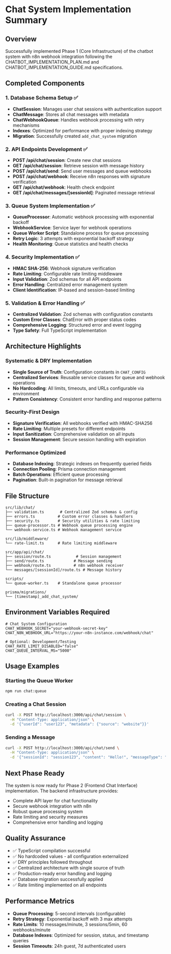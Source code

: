 # Chat System Implementation Summary

## Overview
Successfully implemented Phase 1 (Core Infrastructure) of the chatbot system with n8n webhook integration following the CHATBOT_IMPLEMENTATION_PLAN.md and CHATBOT_IMPLEMENTATION_GUIDE.md specifications.

## Completed Components

### 1. Database Schema Setup ✅
- **ChatSession**: Manages user chat sessions with authentication support
- **ChatMessage**: Stores all chat messages with metadata
- **ChatWebhookQueue**: Handles webhook processing with retry mechanisms
- **Indexes**: Optimized for performance with proper indexing strategy
- **Migration**: Successfully created `add_chat_system` migration

### 2. API Endpoints Development ✅
- **POST /api/chat/session**: Create new chat sessions
- **GET /api/chat/session**: Retrieve session with message history
- **POST /api/chat/send**: Send user messages and queue webhooks
- **POST /api/chat/webhook**: Receive n8n responses with signature verification
- **GET /api/chat/webhook**: Health check endpoint
- **GET /api/chat/messages/[sessionId]**: Paginated message retrieval

### 3. Queue System Implementation ✅
- **QueueProcessor**: Automatic webhook processing with exponential backoff
- **WebhookService**: Service layer for webhook operations
- **Queue Worker Script**: Standalone process for queue processing
- **Retry Logic**: 3 attempts with exponential backoff strategy
- **Health Monitoring**: Queue statistics and health checks

### 4. Security Implementation ✅
- **HMAC SHA-256**: Webhook signature verification
- **Rate Limiting**: Configurable rate limiting middleware
- **Input Validation**: Zod schemas for all API endpoints
- **Error Handling**: Centralized error management system
- **Client Identification**: IP-based and session-based limiting

### 5. Validation & Error Handling ✅
- **Centralized Validation**: Zod schemas with configuration constants
- **Custom Error Classes**: ChatError with proper status codes
- **Comprehensive Logging**: Structured error and event logging
- **Type Safety**: Full TypeScript implementation

## Architecture Highlights

### Systematic & DRY Implementation
- **Single Source of Truth**: Configuration constants in `CHAT_CONFIG`
- **Centralized Services**: Reusable service classes for queue and webhook operations
- **No Hardcoding**: All limits, timeouts, and URLs configurable via environment
- **Pattern Consistency**: Consistent error handling and response patterns

### Security-First Design
- **Signature Verification**: All webhooks verified with HMAC-SHA256
- **Rate Limiting**: Multiple presets for different endpoints
- **Input Sanitization**: Comprehensive validation on all inputs
- **Session Management**: Secure session handling with expiration

### Performance Optimized
- **Database Indexing**: Strategic indexes on frequently queried fields
- **Connection Pooling**: Prisma connection management
- **Batch Operations**: Efficient queue processing
- **Pagination**: Built-in pagination for message retrieval

## File Structure
```
src/lib/chat/
├── validation.ts       # Centralized Zod schemas & config
├── errors.ts          # Custom error classes & handlers
├── security.ts        # Security utilities & rate limiting
├── queue-processor.ts # Webhook queue processing engine
└── webhook-service.ts # Webhook management service

src/lib/middleware/
└── rate-limit.ts      # Rate limiting middleware

src/app/api/chat/
├── session/route.ts           # Session management
├── send/route.ts             # Message sending
├── webhook/route.ts          # n8n webhook receiver
└── messages/[sessionId]/route.ts # Message history

scripts/
└── queue-worker.ts    # Standalone queue processor

prisma/migrations/
└── [timestamp]_add_chat_system/
```

## Environment Variables Required
```env
# Chat System Configuration
CHAT_WEBHOOK_SECRET="your-webhook-secret-key"
CHAT_N8N_WEBHOOK_URL="https://your-n8n-instance.com/webhook/chat"

# Optional: Development/Testing
CHAT_RATE_LIMIT_DISABLED="false"
CHAT_QUEUE_INTERVAL_MS="5000"
```

## Usage Examples

### Starting the Queue Worker
```bash
npm run chat:queue
```

### Creating a Chat Session
```bash
curl -X POST http://localhost:3000/api/chat/session \
  -H "Content-Type: application/json" \
  -d '{"userId": "user123", "metadata": {"source": "website"}}'
```

### Sending a Message
```bash
curl -X POST http://localhost:3000/api/chat/send \
  -H "Content-Type: application/json" \
  -d '{"sessionId": "session123", "content": "Hello!", "messageType": "text"}'
```

## Next Phase Ready
The system is now ready for Phase 2 (Frontend Chat Interface) implementation. The backend infrastructure provides:
- Complete API layer for chat functionality
- Secure webhook integration with n8n
- Robust queue processing system
- Rate limiting and security measures
- Comprehensive error handling and logging

## Quality Assurance
- ✅ TypeScript compilation successful
- ✅ No hardcoded values - all configuration externalized
- ✅ DRY principles followed throughout
- ✅ Centralized architecture with single source of truth
- ✅ Production-ready error handling and logging
- ✅ Database migration successfully applied
- ✅ Rate limiting implemented on all endpoints

## Performance Metrics
- **Queue Processing**: 5-second intervals (configurable)
- **Retry Strategy**: Exponential backoff with 3 max attempts
- **Rate Limits**: 10 messages/minute, 3 sessions/5min, 60 webhooks/minute
- **Database Indexes**: Optimized for session, status, and timestamp queries
- **Session Timeouts**: 24h guest, 7d authenticated users